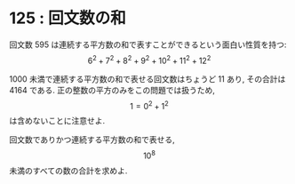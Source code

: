 # 125 : 回文数の和

回文数 595 は連続する平方数の和で表すことができるという面白い性質を持つ: $$6^2+7^2+8^2+9^2+10^2+11^2+12^2$$

1000 未満で連続する平方数の和で表せる回文数はちょうど 11 あり, その合計は 4164 である. 正の整数の平方のみをこの問題では扱うため, $$1=0^2+1^2$$は含めないことに注意せよ.

回文数でありかつ連続する平方数の和で表せる, $$10^8$$未満のすべての数の合計を求めよ.
